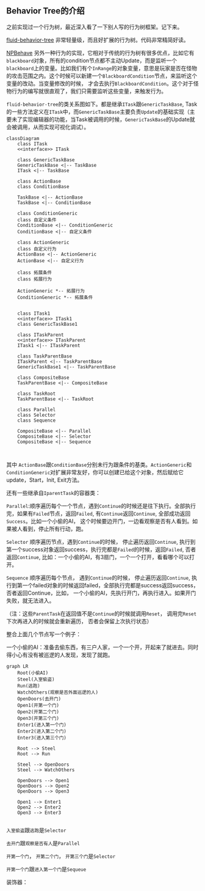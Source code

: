 ## Behavior Tree的介绍

之前实现过一个行为树，最近深入看了一下别人写的行为树框架。记下来。

[fluid-behavior-tree](https://github.com/ashblue/fluid-behavior-tree) 非常轻量级，而且好扩展的行为树。代码非常精简好读。

[NPBehave](https://github.com/meniku/NPBehave) 另外一种行为的实现，它相对于传统的行为树有很多优点，比如它有`blackboard`对象，所有的condition节点都不主动Update，而是监听一个`blackboard`上的变量。比如我们有个`InRange`的对象变量，意思是玩家是否在怪物的攻击范围之内。这个时候可以新建一个`BlackboardCondition`节点，来监听这个变量的改动。当变量修改的时候， 才会去执行`BlackboardCondition`。这个对于怪物行为的编写就很直观了，我们只需要监听这些变量，来触发行为。



`fluid-behavior-tree`的类关系图如下。都是继承`ITask`跟`GenericTaskBase`,  Task的一些方法定义在`ITask`中，而`GenericTaskBase`主要负责`Update`的基础实现（主要未了实现编辑器的功能，当Task被调用的时候，`GenericTaskBase`的Update就会被调用，从而实现可视化调试）。

```mermaid
classDiagram
	class ITask
	<<interface>> ITask
	
	class GenericTaskBase
	GenericTaskBase <|-- TaskBase
	ITask <|-- TaskBase
	
	class ActionBase
	class ConditionBase
	
	TaskBase <|-- ActionBase
	TaskBase <|-- ConditionBase
	
	class ConditionGeneric
	class 自定义条件
	ConditionBase <|-- ConditionGeneric
	ConditionBase <|-- 自定义条件
	
	class ActionGeneric
	class 自定义行为
	ActionBase <|-- ActionGeneric
	ActionBase <|-- 自定义行为
    
    class 拓展条件
    class 拓展行为
	
	ActionGeneric *-- 拓展行为
	ConditionGeneric *-- 拓展条件
	
	
	class ITask1
	<<interface>> ITask1
	class GenericTaskBase1
	
	class ITaskParent
	<<interface>> ITaskParent
	ITask1 <|-- ITaskParent
	
	class TaskParentBase
	ITaskParent <|-- TaskParentBase
	GenericTaskBase1 <|-- TaskParentBase
	
	class CompositeBase
	TaskParentBase <|-- CompositeBase
	
	class TaskRoot
	TaskParentBase <|-- TaskRoot
	
	class Parallel
	class Selector
	class Sequence
	
	CompositeBase <|-- Parallel
	CompositeBase <|-- Selector
	CompositeBase <|-- Sequence
	
	
```

其中 `ActionBase`跟`ConditionBase`分别未行为跟条件的基类。`ActionGeneric`和`ConditionGeneric`对扩展非常友好，你可以创建已给这个对象，然后赋给它update，Start，Init, Exit方法。

还有一些继承自`IparentTask`的容器类：

`Parallel`:顺序遍历每个一个节点，遇到`Continue`的时候还是往下执行。全部执行完，如果有`Failed`节点，返回`Failed`,  有`Continue`返回`Continue`, 全部成功返回`Success`。比如一个小偷的AI， 这个时候要边开门，一边看观察是否有人看到。如果被人看到，停止所有行动，跑。

`Selector` 顺序遍历节点，遇到`Continue`的时候， 停止遍历返回`Continue`,  执行到第一个success对象返回success，执行完都是`Failed`的时候，返回`Failed`, 否者返回`Continue`, 比如：一个小偷的AI，有3扇门，一个一个打开，看看哪个可以打开。

`Sequence` 顺序遍历每个节点， 遇到`Continue`的时候， 停止遍历返回`Continue`,  执行到第一个failed对象的时候返回failed，全部执行完都是success返回success， 否者返回Continue，比如， 一个小偷的AI，先执行开门，再执行进入。如果开门失败，就无法进入。

（注：这些`ParentTask`在返回值不是`Continue`的时候就调用`Reset`， 调用完`Reset`下次再进入的时候就会重新遍历， 否者会保留上次执行状态）



整合上面几个节点写一个例子：

一个小偷的AI：准备去偷东西，有三户人家，一个一个开，开起来了就进去。同时得小心有没有被巡逻的人发现，发现了就跑。

```mermaid
graph LR
	Root(小偷AI)
	Steel(入室偷盗)
	Run(逃跑)
	WatchOthers(观察是否外面巡逻的人)
	OpenDoors(去开门)
	Open1(开第一个门)
	Open2(开第二个门)
	Open3(开第三个门)
	Enter1(进入第一个门)
	Enter2(进入第二个门)
	Enter3(进入第三个门)
	
	Root --> Steel
	Root --> Run
	
	Steel --> OpenDoors
	Steel --> WatchOthers
	
	OpenDoors --> Open1
	OpenDoors --> Open2
	OpenDoors --> Open3
	
	Open1 --> Enter1
	Open2 --> Enter2
	Open3 --> Enter3
	
```



`入室偷盗`跟`逃跑`是`Selector`

`去开门`跟`观察是否有人`是`Parallel`

`开第一个门`， `开第二个门`， `开第三个门`是`Selector`

`开第一个门`跟`进入第一个门`是`Sequeue`



装饰器：







